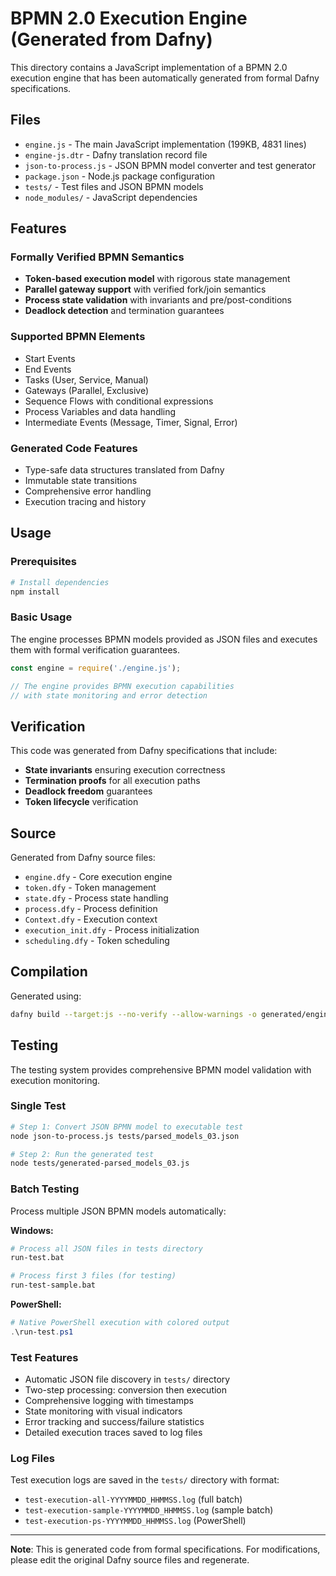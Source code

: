 # BPMN 2.0 Execution Engine (Generated from Dafny)

This directory contains a JavaScript implementation of a BPMN 2.0 execution engine that has been automatically generated from formal Dafny specifications.

## Files

- `engine.js` - The main JavaScript implementation (199KB, 4831 lines)
- `engine-js.dtr` - Dafny translation record file
- `json-to-process.js` - JSON BPMN model converter and test generator
- `package.json` - Node.js package configuration
- `tests/` - Test files and JSON BPMN models
- `node_modules/` - JavaScript dependencies

## Features

### Formally Verified BPMN Semantics
- **Token-based execution model** with rigorous state management
- **Parallel gateway support** with verified fork/join semantics
- **Process state validation** with invariants and pre/post-conditions
- **Deadlock detection** and termination guarantees

### Supported BPMN Elements
- Start Events
- End Events  
- Tasks (User, Service, Manual)
- Gateways (Parallel, Exclusive)
- Sequence Flows with conditional expressions
- Process Variables and data handling
- Intermediate Events (Message, Timer, Signal, Error)

### Generated Code Features
- Type-safe data structures translated from Dafny
- Immutable state transitions
- Comprehensive error handling
- Execution tracing and history

## Usage

### Prerequisites
```bash
# Install dependencies
npm install
```

### Basic Usage
The engine processes BPMN models provided as JSON files and executes them with formal verification guarantees.

```javascript
const engine = require('./engine.js');

// The engine provides BPMN execution capabilities
// with state monitoring and error detection
```

## Verification

This code was generated from Dafny specifications that include:
- **State invariants** ensuring execution correctness
- **Termination proofs** for all execution paths  
- **Deadlock freedom** guarantees
- **Token lifecycle** verification

## Source

Generated from Dafny source files:
- `engine.dfy` - Core execution engine
- `token.dfy` - Token management
- `state.dfy` - Process state handling
- `process.dfy` - Process definition
- `Context.dfy` - Execution context
- `execution_init.dfy` - Process initialization
- `scheduling.dfy` - Token scheduling

## Compilation

Generated using:
```bash
dafny build --target:js --no-verify --allow-warnings -o generated/engine engine.dfy
```

## Testing

The testing system provides comprehensive BPMN model validation with execution monitoring.

### Single Test
```bash
# Step 1: Convert JSON BPMN model to executable test
node json-to-process.js tests/parsed_models_03.json

# Step 2: Run the generated test
node tests/generated-parsed_models_03.js
```

### Batch Testing
Process multiple JSON BPMN models automatically:

**Windows:**
```bash
# Process all JSON files in tests directory
run-test.bat

# Process first 3 files (for testing)
run-test-sample.bat
```

**PowerShell:**
```powershell
# Native PowerShell execution with colored output
.\run-test.ps1
```

### Test Features
- Automatic JSON file discovery in `tests/` directory
- Two-step processing: conversion then execution
- Comprehensive logging with timestamps
- State monitoring with visual indicators
- Error tracking and success/failure statistics
- Detailed execution traces saved to log files

### Log Files
Test execution logs are saved in the `tests/` directory with format:
- `test-execution-all-YYYYMMDD_HHMMSS.log` (full batch)
- `test-execution-sample-YYYYMMDD_HHMMSS.log` (sample batch)
- `test-execution-ps-YYYYMMDD_HHMMSS.log` (PowerShell)
---

**Note**: This is generated code from formal specifications. For modifications, please edit the original Dafny source files and regenerate. 